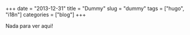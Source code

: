 +++ 
date = "2013-12-31"
title = "Dummy"
slug = "dummy" 
tags = ["hugo", "i18n"]
categories = ["blog"]
+++

Nada para ver aqui!